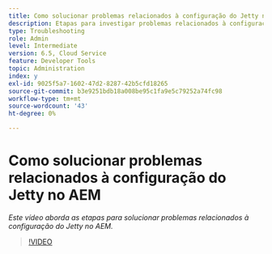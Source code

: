 ```yaml
---
title: Como solucionar problemas relacionados à configuração do Jetty no AEM
description: Etapas para investigar problemas relacionados à configuração do jetty
type: Troubleshooting
role: Admin
level: Intermediate
version: 6.5, Cloud Service
feature: Developer Tools
topic: Administration
index: y
exl-id: 9025f5a7-1602-47d2-8287-42b5cfd18265
source-git-commit: b3e9251bdb18a008be95c1fa9e5c79252a74fc98
workflow-type: tm+mt
source-wordcount: '43'
ht-degree: 0%

---
```


# Como solucionar problemas relacionados à configuração do Jetty no AEM

*Este vídeo aborda as etapas para solucionar problemas relacionados à configuração do Jetty no AEM.*

>[!VIDEO](https://video.tv.adobe.com/v/335470?quality=12&learn=on)
